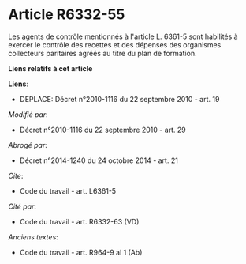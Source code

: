 # Article R6332-55

Les agents de contrôle mentionnés à l'article L. 6361-5 sont habilités à exercer le contrôle des recettes et des dépenses des
organismes collecteurs paritaires agréés au titre du plan de formation.

**Liens relatifs à cet article**

**Liens**:

  - DEPLACE: Décret n°2010-1116 du 22 septembre 2010 - art. 19

_Modifié par_:

  - Décret n°2010-1116 du 22 septembre 2010 - art. 29

_Abrogé par_:

  - Décret n°2014-1240 du 24 octobre 2014 - art. 21

_Cite_:

  - Code du travail - art. L6361-5

_Cité par_:

  - Code du travail - art. R6332-63 (VD)

_Anciens textes_:

  - Code du travail - art. R964-9 al 1 (Ab)
